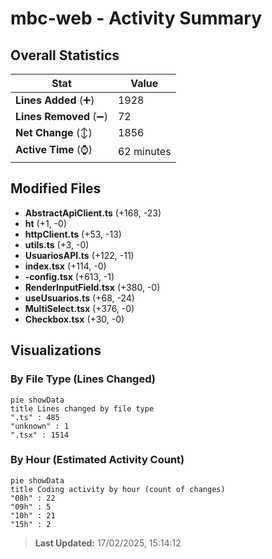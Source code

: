 # mbc-web - Activity Summary 

## Overall Statistics

| Stat                   | Value                                                             |
| ---------------------- | ----------------------------------------------------------------- |
| **Lines Added** (➕)   | 1928                                          |
| **Lines Removed** (➖) | 72                                        |
| **Net Change** (↕)    | 1856                |
| **Active Time** (⌚)   | 62 minutes |


## Modified Files
- **AbstractApiClient.ts** (+168, -23)
- **ht** (+1, -0)
- **httpClient.ts** (+53, -13)
- **utils.ts** (+3, -0)
- **UsuariosAPI.ts** (+122, -11)
- **index.tsx** (+114, -0)
- **-config.tsx** (+613, -1)
- **RenderInputField.tsx** (+380, -0)
- **useUsuarios.ts** (+68, -24)
- **MultiSelect.tsx** (+376, -0)
- **Checkbox.tsx** (+30, -0)

## Visualizations

### By File Type (Lines Changed)

```mermaid
pie showData
title Lines changed by file type
".ts" : 485
"unknown" : 1
".tsx" : 1514
```

### By Hour (Estimated Activity Count)

```mermaid
pie showData
title Coding activity by hour (count of changes)
"08h" : 22
"09h" : 5
"10h" : 21
"15h" : 2
```


> **Last Updated:** 17/02/2025, 15:14:12